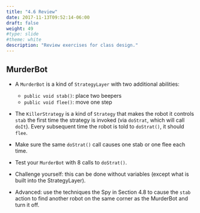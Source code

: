 ```yaml
---
title: "4.6 Review"
date: 2017-11-13T09:52:14-06:00
draft: false
weight: 49
#type: slide
#theme: white
description: "Review exercises for class design."
---
```


## MurderBot

* A `MurderBot` is a kind of `StrategyLayer` with two additional abilities:
    - `public void stab()`: place two beepers
    - `public void flee()`: move one step

* The `KillerStrategy` is a kind of `Strategy` that makes the robot it controls `stab` the first time the strategy is invoked (via `doStrat`, which will call `doIt`). Every subsequent time the robot is told to `doStrat()`, it should `flee`.

* Make sure the same `doStrat()` call causes one stab or one flee each time.

* Test your `MurderBot` with 8 calls to `doStrat()`.

* Challenge yourself: this can be done without variables (except what is built into the StrategyLayer).

* Advanced: use the techniques the Spy in Section 4.8 to cause the
`stab` action to find another robot on the same corner as the
MurderBot and turn it off.


